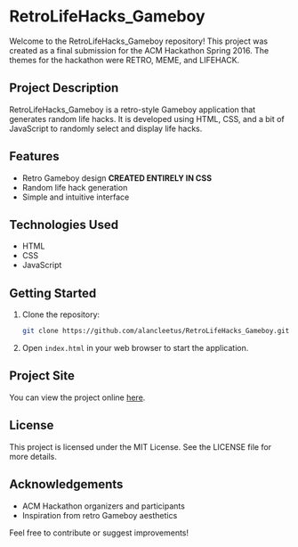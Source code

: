 # RetroLifeHacks_Gameboy

Welcome to the RetroLifeHacks_Gameboy repository! This project was created as a final submission for the ACM Hackathon Spring 2016. The themes for the hackathon were RETRO, MEME, and LIFEHACK.

## Project Description

RetroLifeHacks_Gameboy is a retro-style Gameboy application that generates random life hacks. It is developed using HTML, CSS, and a bit of JavaScript to randomly select and display life hacks.

## Features

- Retro Gameboy design **CREATED ENTIRELY IN CSS**
- Random life hack generation
- Simple and intuitive interface

## Technologies Used

- HTML
- CSS
- JavaScript

## Getting Started

1. Clone the repository:
   ```bash
   git clone https://github.com/alancleetus/RetroLifeHacks_Gameboy.git
   ```
2. Open `index.html` in your web browser to start the application.

## Project Site

You can view the project online [here](http://alancleetus.github.io/RetroLifeHacks_Gameboy/).

## License

This project is licensed under the MIT License. See the LICENSE file for more details.

## Acknowledgements

- ACM Hackathon organizers and participants
- Inspiration from retro Gameboy aesthetics

Feel free to contribute or suggest improvements!
